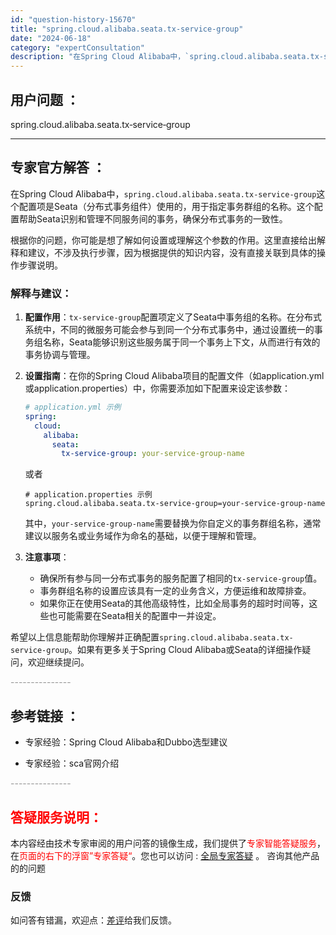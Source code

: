 ```yaml
---
id: "question-history-15670"
title: "spring.cloud.alibaba.seata.tx‐service‐group"
date: "2024-06-18"
category: "expertConsultation"
description: "在Spring Cloud Alibaba中，`spring.cloud.alibaba.seata.tx-service-group`这个配置项是Seata（分布式事务组件）使用的，用于指定事务群组的名称。这个配置帮助Seata识别和管理不同服务间的事务，确保分布式事务的一致性。根据你的问题，你可"
---
```


## 用户问题 ： 
 spring.cloud.alibaba.seata.tx‐service‐group  

---------------
## 专家官方解答 ：

在Spring Cloud Alibaba中，`spring.cloud.alibaba.seata.tx-service-group`这个配置项是Seata（分布式事务组件）使用的，用于指定事务群组的名称。这个配置帮助Seata识别和管理不同服务间的事务，确保分布式事务的一致性。

根据你的问题，你可能是想了解如何设置或理解这个参数的作用。这里直接给出解释和建议，不涉及执行步骤，因为根据提供的知识内容，没有直接关联到具体的操作步骤说明。

### 解释与建议：

1. **配置作用**：`tx-service-group`配置项定义了Seata中事务组的名称。在分布式系统中，不同的微服务可能会参与到同一个分布式事务中，通过设置统一的事务组名称，Seata能够识别这些服务属于同一个事务上下文，从而进行有效的事务协调与管理。

2. **设置指南**：在你的Spring Cloud Alibaba项目的配置文件（如application.yml或application.properties）中，你需要添加如下配置来设定该参数：
   ```yaml
   # application.yml 示例
   spring:
     cloud:
       alibaba:
         seata:
           tx-service-group: your-service-group-name
   ```
   或者
   ```properties
   # application.properties 示例
   spring.cloud.alibaba.seata.tx-service-group=your-service-group-name
   ```
   其中，`your-service-group-name`需要替换为你自定义的事务群组名称，通常建议以服务名或业务域作为命名的基础，以便于理解和管理。

3. **注意事项**：
   - 确保所有参与同一分布式事务的服务配置了相同的`tx-service-group`值。
   - 事务群组名称的设置应该具有一定的业务含义，方便运维和故障排查。
   - 如果你正在使用Seata的其他高级特性，比如全局事务的超时时间等，这些也可能需要在Seata相关的配置中一并设定。

希望以上信息能帮助你理解并正确配置`spring.cloud.alibaba.seata.tx-service-group`。如果有更多关于Spring Cloud Alibaba或Seata的详细操作疑问，欢迎继续提问。


<font color="#949494">---------------</font> 


## 参考链接 ：

* 专家经验：Spring Cloud Alibaba和Dubbo选型建议 
 
 * 专家经验：sca官网介绍 


 <font color="#949494">---------------</font> 
 


## <font color="#FF0000">答疑服务说明：</font> 

本内容经由技术专家审阅的用户问答的镜像生成，我们提供了<font color="#FF0000">专家智能答疑服务</font>，在<font color="#FF0000">页面的右下的浮窗”专家答疑“</font>。您也可以访问 : [全局专家答疑](https://answer.opensource.alibaba.com/docs/intro) 。 咨询其他产品的的问题

### 反馈
如问答有错漏，欢迎点：[差评](https://ai.nacos.io/user/feedbackByEnhancerGradePOJOID?enhancerGradePOJOId=15721)给我们反馈。
